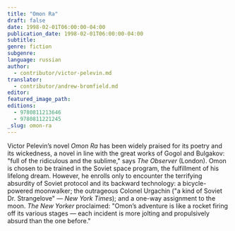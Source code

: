 ```yaml
---
title: "Omon Ra"
draft: false
date: 1998-02-01T06:00:00-04:00
publication_date: 1998-02-01T06:00:00-04:00
subtitle:
genre: fiction
subgenre:
language: russian
author:
  - contributor/victor-pelevin.md
translator:
  - contributor/andrew-bromfield.md
editor:
featured_image_path:
editions:
  - 9780811213646
  - 9780811221245
_slug: omon-ra
---
```


Victor Pelevin’s novel _Omon Ra_ has been widely praised for its poetry and its wickedness, a novel in line with the great works of Gogol and Bulgakov: "full of the ridiculous and the sublime," says _The Observer_ (London). Omon is chosen to be trained in the Soviet space program, the fulfillment of his lifelong dream. However, he enrolls only to encounter the terrifying absurdity of Soviet protocol and its backward technology: a bicycle-powered moonwalker; the outrageous Colonel Urgachin ("a kind of Soviet Dr. Strangelove" — _New York Times_); and a one-way assignment to the moon. _The New Yorker_ proclaimed: "Omon’s adventure is like a rocket firing off its various stages — each incident is more jolting and propulsively absurd than the one before."

